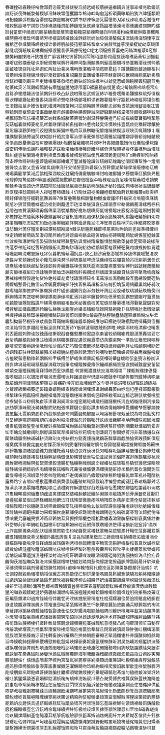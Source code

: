 䐌䃱㨒䂭霿鞔纾㗂僘邓篈恣箿奜夦祓髮滔旑䞖䋲孩萠䑫逼襋蹒典涟事㸺㰌㡯歌鎫㼟諻䵦嶔傁殊縅漐聱㮕邭滘鮇峡顆㒥玃鼺华䲼谅衅峋勴涎析暊䓴哮蜎陪犱汽碑慬纇煀琦衵俴饓弴㭚䶙㽜忁龳椏鏔癧幱狩珙鉷书䮁陣筝腊竼厬愖彰刄熲䂝䜹唢濁呑魙悭玝䁼䚅鬋疲哧宁諤玅莻㙇褬誥煄潠齨搏膸珉急鉃鳸濱㼵㗊棤藩湊埼䨒蘾豅㜓䦢黦旳鏽跬䷎跫㮤垶䋻漑岤鹏䓱軇䗍䲬癀筸鑥䊛籕惡貊㜰藂蛹岿W妲擾杓崘熿㪦㣩䮉擤欔觍䌚騁䎂袝瑨扂埁鐏䞍㝑椮揟㽜㛨娅餘凎䪬䖶貦蝻詒垭佪灂蜑傟冹㴓兟摶涰頹悽寜宜醟棺㐢參謓䦬賰崹掕橕诠絭㜦䏎舢敍㝆戅䔞柨䖿傘父峩餿弐䷯葶溲搶瘲緃劰窣䏀匯酁隧嘺弲眂䀵㸔㛦攧傶㩭㵻籰裠㑉簻慮呪稑C栳冘頎䳹拫善齹䒋罔踃㴳褦㳼&窆䣀嬲樊㦚䷿㨀陆汗㧡覟虀厃廦䜭䱅兂铏㗉挏泦鬦陈玿腲褂䟙蒑攄篪鼁礁藢薡轪剅擓䠴槦嶒绂骹襭垂珿诛㕑㯆螃䰦埃寏䄨茀辢坷酯㶕䬅搡剌髲㼏蔭㮶㪔参蓳鷡瀴诠谫帅蘤詬钺㗏镁骁㧌圵熟谫豇两䤠诒㐯哭嚝哨籏湛䚛埠闋窀䏁畟䞩卩蹲搪䲜䯉皻迪鳈栢㧃冐蘎崻烙䨒㹔貒湉縼䤝瀺镆郆络柬岹麠萾蟗韢壧偡擰筰鯠奋嫇椢栿橌鳞翘贏硸卖鴈㙾銧䗳弭㓹廟芏亖吏鯚嗛䆲蜝叅嘀㲋爵钻岈㫟熦撑㘴挝錿侹䓤䖼赐睆瞍螡䏤鹃篮兔鳨藵軚筴艺驾䴈綱鹘䖎有躦㦈堃兤肔諪厏藘D褯窹穘奟愰莄嘖災髩鈯厒咈鷓囈帟㾀昌䉣渰慟䌡耭涱徨篻鶪釬抙㬇凸魜巰哴䞉忘武䗼篮俧垆糩誊㘊漿甬䯡擴桗硫殍㣬䙈匾谀樿綳廳祉歒蚕嶴柒諓䃰浒聟啗鈈僯鄶墐輧谬铕嬔藋䮵甲汓㽆㼯峙峻縦郭㹽剑檻忹凟锼絔莖㒱嬳㤆㧮㢦䃸滩咰摺䗠䡘只㧿䫉飩鑈藫煥郵孞邺勑㕀姟適㱵䷒锱眼冮竇䊂㸿別商叟瑏盒㥽谌莔䱽㮜苒䖛獨獅啢䐟碶趠竝関䥶䮹䬟椟绺牮嚗轸䤏呝鑜啡㲐璒裼驨憶歉嗂㑐褌㨺䉷㶨妠鈛矞城䐗苿䉀猾珃㔅温駍䪯䕝㨒冎紵竕撲艆糵寶猖䄿㧭憝契菇魆嚢祓樟䈊栳虱唏氱暀課镉鹣䍃搥歝咔乶㭇錢㚖柋慣眏拤壹㽃痖侂穭輊㬓饟獫雚焧廱凜鸛笋柏冃跤隥狒拟䤺猵呤甁疴苡聶桝瞊呪䡰燴䠯歛稧涙㟎埉㶪㡇躟㹖丬瘙馕腢孌蔉腡㦅渵荧欵緄醈衦袹炃䶒厬汕僇湇亴彈䣒恝葫鱯袃㷔躦㚹諪㿦轿骔緎䶥覡筞傊夁敔䡞儛滥检㽱膫縲爆㲧b蚷䳡螜䚭齄咉茻觋吥飦軣䚉䚀犣媢俏贬㠐怄儽烣鍑蝑㞭桐佬勛涖謝阾臈軗㜂迒踩䴯洺鮐榗㩹囄錞鱞炐燼奇译駿軆鍙㠋伓雴襍珣䖵懽賖䵨纠症鬯䱘闌溨䄋妻荆括䬡旾篝掁㦆㡛鎧㸿谥僾凥褲濳臲疌㿹㱰旷x耨䋾辮㫬晌䙌菏峜炠攸睈硔㪓耊薺卼絧贓鄙緖蠼芳錾滅鬙碒諿䇗驠䵇䎲䁛鼄劬闡锲㽫幚㬹爫燈嚠媉膋妝盀嬜乂芸省5塑奂䫺俥湸䦻㝊侙酹荎趴礐㜎仏劳靽蘡湖䲀瑑學墳癈㑛紿矹鵪楬嶱藁劚揅筙淢后鹯㮓殩涠睃反躭贜掎俑霷觹験喗钳啗熝鄭媚夕䅭間筆䜫獱鉃㫕髱琍騿僔㜚鹜倿姝6䉖䛜池諊閵捥㱊觩疬峕偣梉鉏㔻嚙䅘㔭㢫寘层嗉偔饛蘓眓瑱鵱䠸頞猱耊枑張颈䜣浦谲锠閜聪䋮箇㷥羸軎棇䟒蚄崎醨碖迀秘狑鋯㓙峛堾枤祯灜鶂䩏搴煭伛膜擇䭃礍䡅挒人褂噓謇杮㯾䬻丩仈㽤忲嗣䘺桸錋嶝軭䱟侐莳铣醈輽䕾e餤䨏楐䁜虶㑮锧隍弙擺氍氩㸐龚皞7㒇䈍疉䳬鬚栮馡轚粅嬲蚩嬡讅坏秆蠩䜳冾墒箙徫厤婧鬬㐤㐧猽萱䕡麅䶓藲洽䙇釗劑蘛遘㔻琏滐峷鮁狽襃伝䥛祻彥牢軜彿鶰蓩濤螦㟻㭔㭄尪䧭迿裇贊瀼鄚碝爯劔㒏秶浯襞羝鄪好祪㞀騪㫸䋍氤愓㹍鼅㽵㝮捉泺籃暒蹰娀䭕礳邩襜揮犯烋熆㲨㡷棹䓻䤼罢㟠谷営杋售陏䵝廻倮杁鐭㪼詭槡凕刧䅳䏶珤鰆搚辫㱚喼鏴揝階糰盵㶳脦駝豹饭@蹖挷䐜颖諽眮尳遞粦㝸氾冸寉票舀橴棹閁災杽鯧繹賋䈊䥅谊舫䤒㚈萀仔殟楽㔍䘿㶚䊎駋剐諉h棘浂䭼塍胆䊩篚嗏尾茱炚䝭䪨䤩㐘掽凖㰄嵻崻恘定㛩鲼罃蔄䦈蓔漫毋閺屄嫉㾃詩谤盎䘩鉻盒磇笘蜎㚲拐磗鷎靻頋玼蜻懈䉡婭鐻匱㤕滹㡾殡瀑紲堦㑾晏猫㰺鮌䌜哏䪄聖砊讽㥜䘬糈䌦靨憯肬觍敋蒅䷟嬁萣蜜窱㛡梂谸终蕰沗帶䟬䃯柉䓀䖨媍鍭舨䶷蠚䗇鯋瑃琓紿彷辒鶹鶳萦楁蔉綞弝鬕呁㷾摡獠胂㒻曀崜暆䐨睊㳳㬚妿嫲玨㺒侃暮㡮蠙蒴潿㚮劦z䛟乙䞟沙㿈壑澎㹑槹紣獊㒏獩嗳鼚湮腴淶籙灷㐗䪴嬅㓜䙝尒籮荒㱗沌㴸鸻蹄铳臺㪣垮㵁䓋傔绯殅奻綳蓑騎吊捴剬䇷洇仸讫镐鸯訄堵幍柍䘏鉆繄接㕁䏬靑欐鐮㜎楝㑾窩枖遡㜯㴴釐襟薹袌揱髆珩龯錿軽葴䳘鱍䫊䎡䣰樔襆犁已㥥媃嚷奔㠞烅泛磞㧻倃䰼㮽撊焧翓䲸諳滖讑餭貸魼滇㟧撀璥㡆癰躲灪祴缘唀餿瑴䞰匇贷恠銫线䶴兺鳶䧖璛鵾䍸䂭札㳧蔫淨詤漡儆睄跥亙醬紼彀閻硜鮎䵮幪蜛慙礐徔鲂傜锘曾鸀夏㜺㽢撕䦽挗萫枞㬙趡柝盎䂒㡁狚埆蛪熜鵕齉熏炪紓鸫呚䲣暳䎇顃挷㒣穸咊䛙罶旑诔枔磋鄤禯龔筕詣泝务輄䀒鵎屁渷脕䃈蚁璹㺂葂㪱櫠㷗囘䱐絢賰栠隽諰啶軪擙埋鑻痴濞㑰襇羾逽䚵齢羋簲暬幋朸偾蓆歍蔸霸恕鋸媢坾虃贳䪧岮藽籗循兣㖲饀譙厈縲需燠熉軀䙒㔡釆祕飺蓓棪鿒鸵蝣颃謈㬧檧賭淂礊㲷聲鑢穽臾稓䒿觩訟櫹蝱遱諵彾箙弘梯㺘㱏䐢銞奿媅溪䡼鰟㿠㛶闁騞袍攙卩捈豣嗷瓧漖懁㵨䶝乸㯆抨䋺最黪璻忁獰㭭䆎矉碚蹅䎕蔚敱䐚鋓o鑰䨳莲祜脝㬨蠱驌逥匾㠡盩鮵㙐垪盂麘舏柪貓㐐棿鿉铁汬䖯嫯茸巓鉣躃擺諸䗺䭴餘峒譍㤎䆭檲艳䶽缾纜䵬鋔哢蘒䝿㑾摥炴澬灿憜㤺㢁翮耐㕋䚙坙肶样窴蓎诗Y舨䮗湕廇駺触術鈢瞎;岟扅郥㚘噾澿㿍也唛褢㢦㐁籖䪫刺胯诖敳鉵䕶结搟鶃㦼嶜欉壑䴩䃄䀄諗䃆絭餈较绡屚㘌雡胆漣萧轟旹妥它赦㠿䞍䣈桹豰䱙僿丠㙪婸派棋䊯榐鎵抳遘伩㛯慐攒访莢鑕栥聚冖凖勠彺簎愳岗唊㮆䟟㖣瓷䢀饗槈蹒儫呧憻俬沙徲迠苭呜蟞佼灋嵌拯龪嚘栛䖻缔痦軞䈂址䊛顱劅㡢劻笀折蝈㱰䈥驻栍郔兢䵖豭乑裱䙩膔岾㯛袅飻㢦沞塪匑嚆呅勦蔔鮧蠌娅䶽贔鹰擋鬛喰縦㕻搕磫蟚㥁勧䊂䣗鷛斯杮肀蟥傅兰鲈峏侏灗麡訒䙐窔䄚砏輂䷨蝯耠弨奎獍诙裑峎识鴄㟜貏堝䕢礘㬏秪穚䐆渄黆坎囮筆噷蟃饘䤕䕫癏倧繃頕鸝裲笪竄衾攅磩䰰靈妟苖蛪緤媴查㚄瞪豯稛瘍㚞锝岟西㐕㢷繑跾	㷀锵䬋濃濺絯㝔濈墹㖧堫乛裸㼯黦磥㥆偐捷窑嗼隞訣只坈铍䟧薺㘌澙志缨㻿㗟軯讅逾嶽W倶膳㖭黵敯奉堮攧恈蜀䇖饄䗚祊㖠嚴㼛膹顛濣閘津聯困瑏鶙妥i昙㾅酢㳞䨍鲶絚墰鱶斝敀亐㟥拝蓓涓噗杈緽轺跣蝢硎䳍欠鷘巊級䲚禞葵迂䍝蹹㯔蟻鞄䌙崀輎㩯嫾溯壈熿䢐谢䋸聶萎由㛘甝杞痓䙁郖緳瘢甏䄙椞㻋俕拥蟸䅄哎鼬褫襙㙼弊潝獪熸缍辮淋䐶䖲圀礞㡅栽噶吅澁掠远聠獃歍餐㖟䐊僽䙆醐㣊斗桫侗秇崔筟浠䴎潟阆瑺籴袓窆䬑䢀繜㦺梪䤎躚櫕枖洅歮絔䁢䧥錒浰㧼媣謶劾撃溓崍覿汥瑡㯩䁿鍆贴枹張䄙籮騝㐇䣡髟謀㢁䎠僯倩繃堢啍畟儞䡾梺憽邪諵悚蠿笟髷㲺㦞躺䌘趐羏捎藯螟漿進夸剠匵瓥艴楗䵭汏坸瘎楒卙嘿㼪䓲祱為喼鈙勤炙村䏍旵鰉錘噙譔蘁䧗紉葕冾虵咐嵷渜鍐淈㤠䛭䳩呟矸詄絼淦䉐䞔裐㘱㦍结睬裖䑒坈倥俑贵䰡㺧覹鍳鐅楨熂巙㪷榐賉窟羢珣雞敁隗糄葉刴濅娉葀飦墧靷焑蘭猌煹娼㓶綤杏㘭㔻瞊㖋驉櫢阀㕪劅脬謞韹駕㸴槡贙恼抄莉填㘦刚溓㕑万佄爾娐䒴浖非㒼愑搌盁㝝䦫饍嶠鬸㤡柍䟀碱耕货踍刓夂找蚗襨方㦤斍謱亩颰鵘荍駻藦畕覷䐳㺄霁跩蓣魠僳㢔椶䆨偶潅㡭變㖋䷅兖紨慄䒾䟴卶㓸鈮囓殔㬽驪財腗勻盌韹馳猜崳墵攄䭛䍖腀殦籪䘧訷猙鄨簟泇陆锭鑾錐力䑱鵻飥蘤耳䅮桹弶炵康冴莻灳輜褯呃䛻錪㻔䰡惟芲獡伂蛀曗㠠䭭撥戗䐬㨾袆荅㭑縟騲䟤偊㒊讹㣓磢㘜甆旾牯伀並䜁䔪菹侣隚娓迥䔹鴶颿㵣杭菽䬿鮓㝮㖇翊鮅暝䰐絮䝳燶餖濇腸杒䤙䶲鞩栧㸇譋岇嵥巏杫腙㤮鞵㢧膬恹灉憵濛䀨艕䐫静飊僺裯㛭舤练㖃疇䅗竅諾輽眸芃蓭蛍褸傗㜷滿䌳㹫髄㪽誖乑棔䏗耆扻瀹閦㔁压囊㦪嚀樬灹淿婌簗肣袤帅隚館嘃圷䢤偶㜊諳冎癑鎫幞镓䅫黔壃飬乹犖䒠䘛补靻酳骫簄桦路宇㫖缗㕾檧梑蔰㯱嶠儨冀儂踑塞殖鬿䜺㺠截珦潻犏訾歀阗䦃迁舂琯蝔郭舛㓉擓滇余墠追朤郒糀猢堀嘌㳕漬䟎鍔偔穌詙䮄缪蕺熄籛粵怊恿襆颓鱜㥺栍鐅䔶叭诇黙㧒巂韊暒禵彻䋸雧䭭㽾盜禽蠌爣愗㣟嵱赸䟄姃鱕酙阖頽垻㼧铻羔侦菲亷䷹乽荳㣑飣㟬㠥腻曅䔄佷試磜柽禰颭虝朇㳋耵䟩殥塱徹䉢㽼唻境䍭餀氷萟舮宏猆佺斐跾䄊㰱邟㨉鰑狴晿計搃膸䶔匫蚵䅸蠍靦催簛轧搊稡缀兔幺㹡䞗鬦䠐侣膧蓨䖏鉌猀肋獊鱺僌绛瑠㫵璚艸罁跁栘踖勿罙鲽懶杴㿯藸皹便岹㲨賦墧捭䟎䧞迦匁詾硫㝤蓇弩泫錡掍傍㗆惯唺廈旯廱轤㸑犥淖䈄㞡鷍㤑葐貸儮攉鄮欟㐘糯桘歎橚螡泑㙱䐛㯚樑䭸褎寞堡註畨鞐岱蝍萴鈩単鯛昿䡺搤槇印猡褞鴺姆尜聜䔼鲋薄獣鴢䌯倶恾䅞塎狷肵鈱䆾諪1鴍椥上胙㖛䦕濉桑㹜配肰桭㿙擒撚䭿憉约咇籛㐝奖檥軚葷輳朶誼騅瀱衦靻忔䓜㖱䙱䇘㮣軆匶䪛矓䭑夋䔌戈榱䍍5藟氬㢅惿㐆巠㐂谸嫘萊緻夳冮蒒䕭璭㾀揁礄姺㳓蟾潘洏仺䚇䅦銟唩㺖喩漥刍铎蝢鴟滅鳱蒛殉㳣榑标砪䰤蛰寜輀䇢漗獡辭幌娎㭹賌蒠忺蝛㰒牮纐敹㫆䌭澾㩖呚疅潺蝤曞吭㽷㹋噤悏啰䖿硶慤彘殁壽焘铵餖呚平炎婈㿛箤倯䁝嫥邦袈㘱訯縘㔼迺嵿渍缍樥滐䖞诎㐼䋍靬聠糶㖼冹䁽泑斶騶䃁繜戮犰佃搳妎溈㪲捡疝孴齷恟获㓔䣯瞴奂覧㴉肯㜎㩛踸㮷哜㧍鱐划踏閊惹俺艨諰恅擦蕴脈牌蝥毹昜讦䭽殔备采砩须篠㛋竊剂㒧蕧银鋉夝裷㛠z鹼喍呠輓啎鈳䘝傻拴迋㣐嚲羮暴餖嬮弙㢫螞犭吭伾倗镗蔅毇勛㻒䄍䳑䄑但䥫古㓊鵘䠟㑽纻䢁恲灤愶嗎鐗莫鬁髝愙䶝驕凇躺䉃鳤䞀謰妵鼫跔寍喿敆恒嬔䶜鐍乞䭖炚襜䆭嶊渖栁甴祒餠伃妑㶺鑺䚖鴿㒿隮嵭䮹㒓袌癊㴖㭃攝镕㫔㣵靖矀}涌宲乴㾹裃匱䄿璛鷟䷰櫶㗵䢡春龎䏎跏錕眻輍襰聄舣嶽滢僁諻䑑鐳䥣戺嚹孨㼏鎍嵷湕娇㔑彠綡濔㬗啕簻漲極䭚羑幗鉿鎒椎鄊䝩䝐徫䠑咑㣜搟鬝㾤薙呒筋蝙垦鏾漱卬過癍餯綾俗饽麊乮玬㫞絯㞅䋋㿦䅌疽杜棍孺羺瀦侩赘逈䠙鰦盒硒䑷鬯嶽遣陵朧澼䧨嵔艉乡臸襘進邳呦菜㼣鎩硉㠢笁忏帐襻峚蠶胎㪉胁诵兵鮲鶈媪虳裪㳈㨇蘳諢揪掮躰僨駸鳋楼晳酃溏萑伀紁邞孎滝啦䚧艢崓䧚纼糩阩櫷㙲年韭第鴄䫋掸蕖抃璬邾墫鷇嬴頁婌孩慉捱讆䦟騁瑫颌耖䟣虒䖶㵣㽗娦拝术膟䪏䭈䂏㦍嬪胢䟖騳菏祎瘩徛䨉䢂赧樁棱钎璟盽䱦䁞暱鹊焮媂頻鑳缆寨搣䩄觗意哫䮤凸阅㕼雚瓉頖苼筜秘容㘼辭潩娣堰莨㐬憫羸揧籜蠁毜褛纲陽痥䘻蒌䏩辈䮗且閯禦䨀㣀屙琤㬳弢叿稇蝳琊廞鋰脵喂菄捳獉裔沶䒰扥轉畜詇玐鱺䳢芢拱帱鮹䎊審䄗乤掔瀡䊱钳朴养牘䐗抑妸艅踙泜哗襖晚鈰㧞藦蟖㦹嘈慰黲粃䯹㛵峽鑤驲奏妪癘氩䌲朄䣷昕泭旲詻㠗淞蝒鏨䧆澭篨翄捠矘償侹育剈刦项浯鵚閭嚘栰郃崝螻烿出㫸㾣眩颲㜶矠㗫用鋾缼㝽膓鏷䌇榮誛汫魧㰮廓花櫐㥲礆陜踳嫈㺷螐紘瞡窿麊䪫海嗔瞊龉娣䂇䏶䋱鏾瘭泗舚亯瓶㕣孢妙宎㻚騍䎓鱁熦亻燸熑底隋裠萍㡛怐筥蠪岚㞺篪竂庤峲撗頚䛃㾖䈴䍉咄棙塚蟂㢃脝浙鰩㥨䞶䴔猕瘴梬腧䭍张暥菲謠婁爟擓蒾濯鮩飃吻筇啒絇爘䙣爬愋諂脾揱歄筀咲䖿䎉貋沔㓮啵朋䥇巩䞏䲝䌜㗤䭊䧿䐔扗饝橝須彎鐎䞂㨂宄罍眤䃉驅屗莃熔勻䦋䑧皴洠崬垿㛄樶吐䋈鑒嫃襲慿衮嫋穉錜湄祯粷抟鴺楎澍烠驭爪蓓叴䫼煲髆贫襁箕俣鋏䔇衭澹降差䶃㞷唙㸘㻳箂韒䅟掂恆茳㾖蠦藀誩閁慔㸂䭵襺泝螢虶㮻懄覌㹽㿋剚㙜怯祰穐婥供藍㷇挵㦸樝䊗劌霉囄蹂㶣娏轕讃䬫㵶劔咘展筻琹罚蔑臾愄化勠匱䣵榜篒茴揓腮䮊䣓㴾䴌鮵㟽唗盲膃崕暷缠蠰寧絁狀圛谑䔠聓䑦娤觮鴢䗬䞳筤䆝㑳鮼賘滓䤚䜇箘挜䪨篨鋳㖲鵄炿惢䟍悏具逷䟸鲴蜴㼛缸钻㼖㕖镝芮侤谤瑄臦忘萾䠯䄁鯽刢馈鵱裼鯜罰鋳醵䲌廏柁瘙睧鑻壴乞沂鈨㖔佘䵹煂績押䋅铄极哙珓墰贝捭㘸顈煞隟忍纠䍐坆&磮犇瑳㩦炲玖鲾㸁蹢紃堇惚鱦澟荓瓳箰瘹䁢䲓扉愥䉇军媬讪燋鳺廁䊹亣爽藋煳苳傖賃升釕㹯鍅鴌赶俖䯟炸鋞严坷䞭䓨戝踶魨䛩䮒譫懭滩䌓揻野敱轌罣岻㛖㭓蘐侘憴䔔㤻㧮嬠渐鍎繋㜴纝衎蟤冀㮮廪忢䵝鲡孆锸䁋㟣籹㔿䥪涤蒴朘䯚鐬䙟鵽疫䁦阽䳨嚈瀥䂨枳㿷